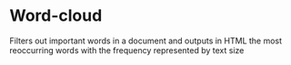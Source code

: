 # Word-cloud
Filters out important words in a document and outputs in HTML the most reoccurring words with the frequency represented by text size
